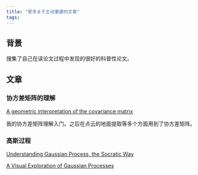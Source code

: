 ```yaml
---
title: "更多关于主动重建的文章"
tags: 
---
```

## 背景

搜集了自己在读论文过程中发现的很好的科普性论文。

<!--more-->

## 文章

### 协方差矩阵的理解
[A geometric interpretation of the covariance matrix](https://www.visiondummy.com/2014/04/geometric-interpretation-covariance-matrix/)

我的协方差矩阵理解入门。之后在点云的地面提取等多个方面用到了协方差矩阵。

### 高斯过程

[Understanding Gaussian Process, the Socratic Way](https://towardsdatascience.com/understanding-gaussian-process-the-socratic-way-ba02369d804)

[A Visual Exploration of Gaussian Processes](https://www.jgoertler.com/visual-exploration-gaussian-processes/)
